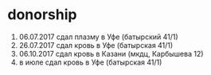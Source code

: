 # donorship
1) 06.07.2017 сдал плазму в Уфе (батырский 41/1)
2) 26.07.2017 сдал кровь в Уфе (батырская 41/1)
3) 06.10.2017 сдал кровь в Казани (мкдц, Карбышева 12)
4) в июле сдал кровь в Уфе (батырская 41/1)
